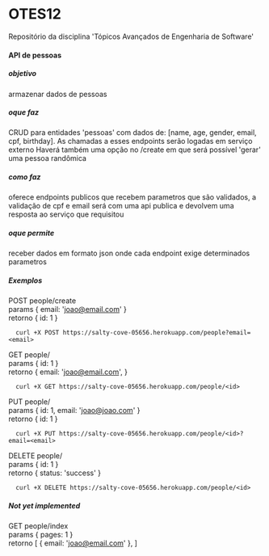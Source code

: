 # OTES12
Repositório da disciplina 'Tópicos Avançados de Engenharia de Software'


#### API de pessoas

##### objetivo
  armazenar dados de pessoas

##### oque faz
  CRUD para entidades 'pessoas' com dados de:
  [name, age, gender, email, cpf, birthday].
  As chamadas a esses endpoints serão logadas em serviço externo
  Haverá também uma opção no /create em que será possível 'gerar'
  uma pessoa randômica

##### como faz
  oferece endpoints publicos que recebem parametros que são validados,
  a validação de cpf e email será com uma api publica
  e devolvem uma resposta ao serviço que requisitou

##### oque permite
  receber dados em formato json onde cada endpoint exige determinados
  parametros



##### Exemplos

POST people/create<br/>
  params
    {
      email: 'joao@email.com'
    }<br/>
  retorno
    {
      id: 1
    }<br/>

```
  curl +X POST https://salty-cove-05656.herokuapp.com/people?email=<email>
```

GET people/<id><br/>
  params
    {
      id: 1
    }<br/>
  retorno
    {
      email: 'joao@email.com',
    }<br/>

```
  curl +X GET https://salty-cove-05656.herokuapp.com/people/<id>
```

PUT people/<id><br/>
  params
    {
      id: 1,
      email: 'joao@joao.com'
    }<br/>
  retorno
    {
      id: 1
    }<br/>

```
  curl +X PUT https://salty-cove-05656.herokuapp.com/people/<id>?email=<email>
```

DELETE people/<id><br/>
  params
    {
      id: 1
    }<br/>
  retorno
    {
      status: 'success'
    }<br/>

```
  curl +X DELETE https://salty-cove-05656.herokuapp.com/people/<id>
```

##### Not yet implemented
GET people/index<br/>
  params
    {
      pages: 1
    }<br/>
  retorno
    [
      {
        email: 'joao@email.com'
      },
    ]<br/>
